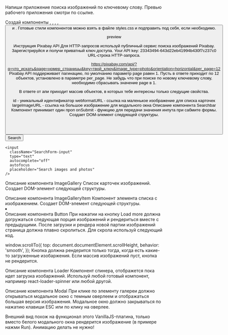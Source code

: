 Напиши приложение поиска изображений по ключевому слову. Превью рабочего
приложения смотри по ссылке.

Создай компоненты <Searchbar>, <ImageGallery>, <ImageGalleryItem>, <Loader>,
<Button> и <Modal>. Готовые стили компонентов можно взять в файле styles.css и
подправить под себя, если необходимо.

preview

Инструкция Pixabay API Для HTTP-запросов используй публичный сервис поиска
изображений Pixabay. Зарегистрируйся и получи приватный ключ доступа. Your API
key: 23343494-643d22eb41994b430f7c237c0 URL-строка HTTP-запроса.

https://pixabay.com/api/?q=что_искать&page=номер_страницы&key=твой_ключ&image_type=photo&orientation=horizontal&per_page=12
Pixabay API поддерживает пагинацию, по умолчанию параметр page равен 1. Пусть в
ответе приходит по 12 объектов, установлено в параметре per_page. Не забудь что
при поиске по новому ключевому слову, необходимо сбрасывать значение page в 1.

В ответе от апи приходит массив объектов, в которых тебе интересны только
следущие свойства.

id - уникальный идентификатор webformatURL - ссылка на маленькое изображение для
списка карточек largeImageURL - ссылка на большое изображение для модального
окна Описание компонента Searchbar Компонент принимает один проп onSubmit -
функцию для передачи значения инпута при сабмите формы. Создает DOM-элемент
следующей структуры.

<header className="Searchbar">
  <form className="SearchForm">
    <button type="submit" className="SearchForm-button">
      <span className="SearchForm-button-label">Search</span>
    </button>

    <input
      className="SearchForm-input"
      type="text"
      autocomplete="off"
      autofocus
      placeholder="Search images and photos"
    />

  </form>
</header>
Описание компонента ImageGallery
Список карточек изображений. Создает DOM-элемент следующей структуры.

<ul className="ImageGallery">
  <!-- Набор <li> с изображениями -->
</ul>
Описание компонента ImageGalleryItem
Компонент элемента списка с изображением. Создает DOM-элемент следующей структуры.

<li className="ImageGalleryItem">
  <img src="" alt="" className="ImageGalleryItem-image" />
</li>
Описание компонента Button
При нажатии на кнопку Load more должна догружаться следующая порция изображений и рендериться вместе с предыдущими. После загрузки и рендера новой партии изображений страница должна плавно скролиться. Для скрола используй следующий код.

window.scrollTo({ top: document.documentElement.scrollHeight, behavior:
'smooth', }); Кнопка должна рендерится только тогда, когда есть какие-то
загруженные изобаржения. Если массив изображений пуст, кнопка не рендерится.

Описание компонента Loader Компонент спинера, отображется пока идет загрузка
изобаржений. Используй любой готовый компонент, например react-loader-spinner
или любой другой.

Описание компонента Modal При клике по элементу галереи должно открываться
модальное окно с темным оверлеем и отображаться большая версия изображения.
Модальное окно должно закрываться по нажатию клавиши ESC или по клику на
оверлее.

Внешний вид похож на функционал этого VanillaJS-плагина, только вместо белого
модального окна рендерится изображение (в примере нажми Run). Анимацию делать не
нужно!

<div className="Overlay">
  <div className="Modal">
    <img src="" alt="" />
  </div>
</div>
